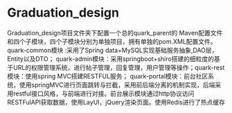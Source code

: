# Graduation_design
   Graduation_design项目文件夹下配置一个总的quark_parent的 Maven配置文件和四个子模块，四个子模块分别为单独项目，拥有单独的pom.XML配置文件。    quark-common模块 :采用了Spring data+MySQL实现基础服务抽象,DAO层，Entity以及DTO；  quark-admin模块：采用springboot+shiro搭建的细粒度的基于URL的权限管理系统，进行帖子管理，回复管理，用户管理等操作；quark-rest模块：使用spring MVC搭建RESTFUL服务；  quark-portal模块：前台社区系统，使用springMVC进行页面跳转与拦截，采用前后端分离的机制实现，后端采用restful接口风格，与前端进行对接。前台展示模块通过http协议访问RESTFulAPI获取数据，使用LayUI，jQuery渲染页面。使用Redis进行了热点缓存
